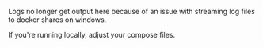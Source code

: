Logs no longer get output here because of an issue with streaming log files to docker shares on windows.

If you're running locally, adjust your compose files.